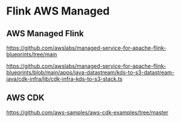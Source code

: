 # Flink AWS Managed

## AWS Managed Flink

https://github.com/awslabs/managed-service-for-apache-flink-blueprints/tree/main

https://github.com/awslabs/managed-service-for-apache-flink-blueprints/blob/main/apps/java-datastream/kds-to-s3-datastream-java/cdk-infra/lib/cdk-infra-kds-to-s3-stack.ts

## AWS CDK

https://github.com/aws-samples/aws-cdk-examples/tree/master

